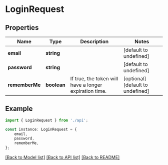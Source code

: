 # LoginRequest


## Properties

Name | Type | Description | Notes
------------ | ------------- | ------------- | -------------
**email** | **string** |  | [default to undefined]
**password** | **string** |  | [default to undefined]
**rememberMe** | **boolean** | If true, the token will have a longer expiration time. | [optional] [default to undefined]

## Example

```typescript
import { LoginRequest } from './api';

const instance: LoginRequest = {
    email,
    password,
    rememberMe,
};
```

[[Back to Model list]](../README.md#documentation-for-models) [[Back to API list]](../README.md#documentation-for-api-endpoints) [[Back to README]](../README.md)
